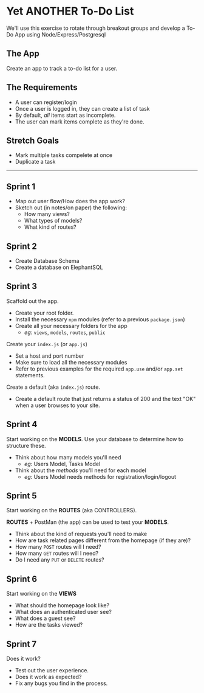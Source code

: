 # Yet ANOTHER To-Do List

We'll use this exercise to rotate through breakout groups and develop a To-Do App using Node/Express/Postgresql

## The App

Create an app to track a to-do list for a user.

## The Requirements

* A user can register/login
* Once a user is logged in, they can create a list of task
* By default, _all_ items start as incomplete.
* The user can mark items complete as they're done.

## Stretch Goals

* Mark multiple tasks compelete at once
* Duplicate a task

---

## Sprint 1

* Map out user flow/How does the app work?
* Sketch out (in notes/on paper) the following:
  * How many views?
  * What types of models?
  * What kind of routes?

## Sprint 2

* Create Database Schema
* Create a database on ElephantSQL

## Sprint 3

Scaffold out the app.

* Create your root folder.
* Install the necessary `npm` modules (refer to a previous `package.json`)
* Create all your necessary folders for the app
  * _eg_:  `views`, `models`, `routes`, `public`

Create your `index.js` (or `app.js`)

* Set a host and port number
* Make sure to load all the necessary modules
* Refer to previous examples for the required `app.use` and/or `app.set`  statements.

Create a default (aka `index.js`) route.

* Create a default route that just returns a status of 200 and the text "OK" when a user browses to your site.

## Sprint 4

Start working on the **MODELS**.  Use your database to determine how to structure these.

* Think about how many models you'll need
  * _eg_: Users Model, Tasks Model
* Think about the _methods_ you'll need for each model
  * _eg_: Users Model needs methods for registration/login/logout

## Sprint 5

Start working on the **ROUTES** (aka CONTROLLERS).

**ROUTES** + PostMan (the app) can be used to test your **MODELS**.

* Think about the kind of requests you'll need to make
* How are task related pages different from the homepage (if they are)?
* How many `POST` routes will I need?
* How many `GET` routes will I need?
* Do I need any `PUT` or `DELETE` routes?

## Sprint 6

Start working on the **VIEWS**

* What should the homepage look like?
* What does an authenticated user see?
* What does a guest see?
* How are the tasks viewed?

## Sprint 7

Does it work?

* Test out the user experience.
* Does it work as expected?
* Fix any bugs you find in the process.
